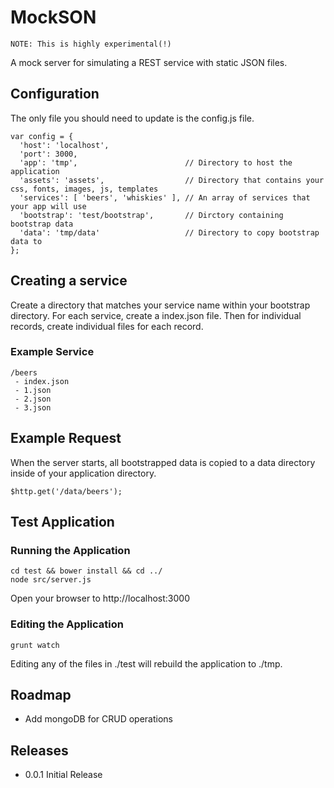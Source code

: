 # MockSON

    NOTE: This is highly experimental(!)

A mock server for simulating a REST service with static JSON files.

## Configuration

The only file you should need to update is the config.js file.

    var config = {
      'host': 'localhost',
      'port': 3000,
      'app': 'tmp',                        // Directory to host the application
      'assets': 'assets',                  // Directory that contains your css, fonts, images, js, templates
      'services': [ 'beers', 'whiskies' ], // An array of services that your app will use
      'bootstrap': 'test/bootstrap',       // Dirctory containing bootstrap data
      'data': 'tmp/data'                   // Directory to copy bootstrap data to
    };

## Creating a service

Create a directory that matches your service name within your bootstrap directory. For each service, create a index.json file. Then for individual records, create individual files for each record.

### Example Service

    /beers
     - index.json
     - 1.json
     - 2.json
     - 3.json

## Example Request

When the server starts, all bootstrapped data is copied to a data directory inside of your application directory.

    $http.get('/data/beers');

## Test Application

### Running the Application

    cd test && bower install && cd ../
    node src/server.js

Open your browser to http://localhost:3000

### Editing the Application

    grunt watch

Editing any of the files in ./test will rebuild the application to ./tmp.

## Roadmap
* Add mongoDB for CRUD operations

## Releases
* 0.0.1
  Initial Release
